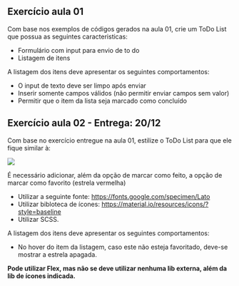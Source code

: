 ## Exercício aula 01
Com base nos exemplos de códigos gerados na aula 01, crie um ToDo List que possua as seguintes caracteristicas:
 - Formulário com input para envio de to do
 - Listagem de itens

A listagem dos itens deve apresentar os seguintes comportamentos:
 - O input de texto deve ser limpo após enviar
 - Inserir somente campos válidos (não permitir enviar campos sem valor)
 - Permitir que o item da lista seja marcado como concluído



## Exercício aula 02 - Entrega: 20/12
Com base no exercício entregue na aula 01, estilize o ToDo List para que ele fique similar à:

![](https://i.imgur.com/y1V6Vw6.png)


É necessário adicionar, além da opção de marcar como feito, a opção de marcar como favorito (estrela vermelha)
  - Utilizar a seguinte fonte: https://fonts.google.com/specimen/Lato
  - Utilizar bibloteca de ícones: https://material.io/resources/icons/?style=baseline
  - Utilizar SCSS.

A listagem dos itens deve apresentar os seguintes comportamentos:
  - No hover do item da listagem, caso este não esteja favoritado, deve-se mostrar a estrela apagada.

**Pode utilizar Flex, mas não se deve utilizar nenhuma lib externa, além da lib de ícones indicada.**

